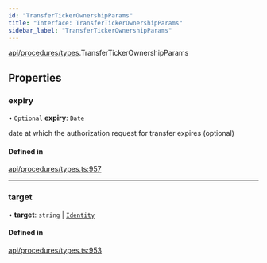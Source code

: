 ```yaml
---
id: "TransferTickerOwnershipParams"
title: "Interface: TransferTickerOwnershipParams"
sidebar_label: "TransferTickerOwnershipParams"
---
```


[api/procedures/types](../../../../../modules/API/Procedures/Types/Types.md).TransferTickerOwnershipParams

## Properties

### expiry

• `Optional` **expiry**: `Date`

date at which the authorization request for transfer expires (optional)

#### Defined in

[api/procedures/types.ts:957](https://github.com/PolymeshAssociation/polymesh-sdk/blob/2c78f6c34/src/api/procedures/types.ts#L957)

___

### target

• **target**: `string` \| [`Identity`](../../../../../classes/API/Entities/Identity/Identity.md)

#### Defined in

[api/procedures/types.ts:953](https://github.com/PolymeshAssociation/polymesh-sdk/blob/2c78f6c34/src/api/procedures/types.ts#L953)
